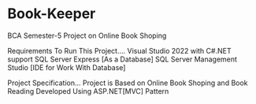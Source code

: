 # Book-Keeper
BCA Semester-5 Project on Online Book Shoping

Requirements To Run This Project....
  Visual Studio 2022 with C#.NET support
  SQL Server Express [As a Database]
  SQL Server Management Studio [IDE for Work With Database]
  
Project Specification...
  Project is Based on Online Book Shoping and Book Reading
  Developed Using ASP.NET[MVC] Pattern
